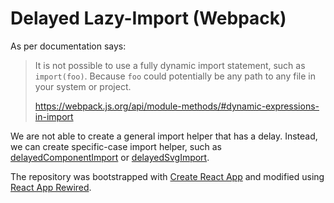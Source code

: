 # Delayed Lazy-Import (Webpack)

As per documentation says:

> It is not possible to use a fully dynamic import statement, such as `import(foo)`. Because `foo` could potentially be any path to any file in your system or project.
>
> https://webpack.js.org/api/module-methods/#dynamic-expressions-in-import

We are not able to create a general import helper that has a delay. Instead, we can create specific-case import helper, such as [delayedComponentImport](./src/utils/import.js#4) or [delayedSvgImport](./src/utils/import.js#18).

The repository was bootstrapped with [Create React App](https://github.com/facebook/create-react-app) and modified using [React App Rewired](https://github.com/timarney/react-app-rewired).
